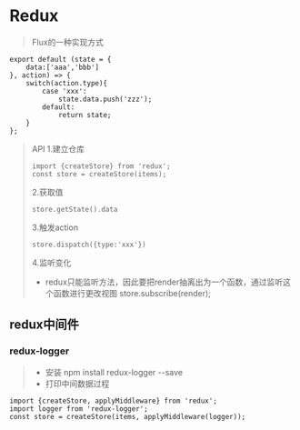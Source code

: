 # Redux
> Flux的一种实现方式
```
export default (state = {
    data:['aaa','bbb']
}, action) => {
    switch(action.type){
        case 'xxx':
            state.data.push('zzz');
        default:
            return state;
    }
};
```
> API
> 1.建立仓库 
> ```
> import {createStore} from 'redux';
> const store = createStore(items);
> ```
> 2.获取值
> ```
> store.getState().data
> ```
> 3.触发action
> ```
> store.dispatch({type:'xxx'})
> ```
> 4.监听变化
> - redux只能监听方法，因此要把render抽离出为一个函数，通过监听这个函数进行更改视图
> store.subscribe(render);

## redux中间件
### redux-logger
> - 安装 npm install redux-logger --save
> - 打印中间数据过程
```
import {createStore, applyMiddleware} from 'redux';
import logger from 'redux-logger';
const store = createStore(items, applyMiddleware(logger));
```

